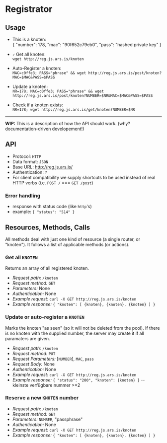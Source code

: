 # Registrator

## Usage

- This is a knoten:  
    {
      "number": 178,
      "mac": "90f652c79eb0",
      "pass": "hashed private key"
    }

- `✓` Get all knoten:  
  `wget http://reg.js.ars.is/knoten`

- Auto-Register a knoten:  
  `MAC=c0ffe3; PASS="phrase" && wget http://reg.js.ars.is/post/knoten?MAC=$MAC&PASS=$PASS`

- Update a knoten:  
  `NR=178; MAC=c0ffe3; PASS="phrase" && wget http://reg.js.ars.is/post/knoten?NUMBER=$NR&MAC=$MAC&PASS=$PASS`

- Check if a knoten exists:  
  `NR=178; wget http://reg.js.ars.is/get/knoten?NUMBER=$NR`

---

**WIP:** This is a description of how the API should work. 
(why? documentation-driven developement!)

## API

- Protocol: `HTTP`
- Data format: `JSON`
- Base URL: <http://reg.js.ars.is/>
- Authentication: `?`
- For client compatibility we supply shortcuts to be used instead of real HTTP verbs (i.e. `POST /` === `GET /post`)

### Error handling

- response with status code (like `http`'s)
- example: `{ "status": "514" }`

## Resources, Methods, Calls

All methods deal with just one kind of resource (a single router, or "knoten").
It follows a list of applicable methods (or actions).

### Get all `KNOTEN`

Returns an array of all registered knoten.

- *Request path:* `/knoten`
- *Request method:* `GET`
- *Parameters:* None
- *Authentication:* None
- *Example request:* `curl -X GET http://reg.js.ars.is/knoten`
- *Example response:* `{ "knoten": [ {knoten}, {knoten}, {knoten} ] }`

### Update or auto-register a `KNOTEN`

Marks the knoten "as seen" (so it will not be deleted from the pool).
If there is no knoten with the supplied number, the server may create it if all paramaters are given.

- *Request path:* `/knoten`
- *Request method:* `PUT`
- *Request Parameters:* [`NUMBER`], `MAC`, `pass`
- *Request Body:* None
- *Authentication:* None
- *Example request:* `curl -X GET http://reg.js.ars.is/knoten`
- *Example response:* `{ "status": "200", "knoten": {knoten} }` -- kleinste verfügbare nummer >=2

### Reserve a new `KNOTEN` number

- *Request path:* `/knoten`
- *Request method:* `GET`
- *Parameters:* `NUMBER`, "passphrase"
- *Authentication:* None
- *Example request:* `curl -X GET http://reg.js.ars.is/knoten`
- *Example response:* `{ "knoten": [ {knoten}, {knoten}, {knoten} ] }`


